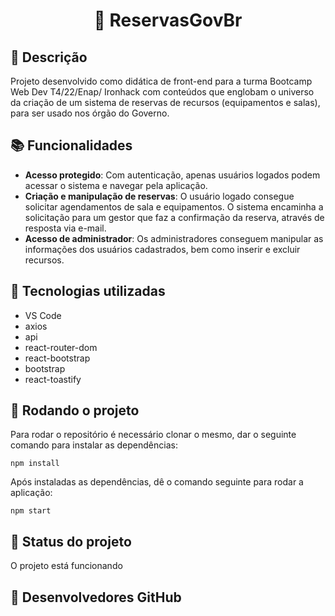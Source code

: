 

<h1 align="center">📇 ReservasGovBr</h1>

## :memo: Descrição
Projeto desenvolvido como didática de front-end para a turma Bootcamp Web Dev T4/22/Enap/ Ironhack com conteúdos que englobam o universo da criação de um sistema de reservas de recursos (equipamentos e salas), para ser usado nos órgão do Governo. 

## :books: Funcionalidades
* <b>Acesso protegido</b>: Com autenticação, apenas usuários logados podem acessar o sistema e navegar pela aplicação.
* <b>Criação e manipulação de reservas</b>: O usuário logado consegue solicitar agendamentos de sala e equipamentos. O sistema encaminha a solicitação para um gestor que faz a confirmação da reserva, através de resposta via e-mail.
* <b>Acesso de administrador</b>: Os administradores conseguem manipular as informações dos usuários cadastrados, bem como inserir e excluir recursos.

## :wrench: Tecnologias utilizadas
* VS Code
* axios
* api
* react-router-dom
* react-bootstrap
* bootstrap
* react-toastify

## :rocket: Rodando o projeto
Para rodar o repositório é necessário clonar o mesmo, dar o seguinte comando para instalar as dependências:
```
npm install
```
Após instaladas as dependências, dê o comando seguinte para rodar a aplicação:
```
npm start
```

## :dart: Status do projeto
O projeto está funcionando

## :wrench: Desenvolvedores GitHub

